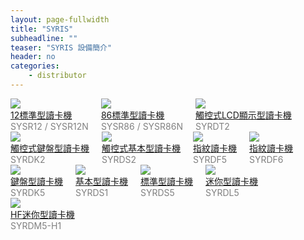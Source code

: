 ```yaml
---
layout: page-fullwidth
title: "SYRIS"
subheadline: ""
teaser: "SYRIS 設備簡介"
header: no
categories:
    - distributor
---
```


<div class="proitem"><div class="proimg" name="proimg"><a href="http://www.syris.com/product.php?id=270" title="12標準型讀卡機"><img src="http://www.syris.com//upload/images/ACS/SYSR12/SYSR12-H1-1.jpg" border="0"></a></div><div class="proname"><a href="http://www.syris.com/product.php?id=270" title="12標準型讀卡機">12標準型讀卡機</a><br><span style="color:gray;">SYSR12 / SYSR12N</span><!--span class='price'>$0.00</span--></div></div>
<div class="proitem"><div class="proimg" name="proimg"><a href="http://www.syris.com/product.php?id=251" title="86標準型讀卡機"><img src="http://www.syris.com//upload/images/ACS/86%E7%9B%92/SYSR86%2B12/86SR-01-1.jpg" border="0"></a></div><div class="proname"><a href="http://www.syris.com/product.php?id=251" title="86標準型讀卡機">86標準型讀卡機</a><br><span style="color:gray;">SYSR86 / SYSR86N</span><!--span class='price'>$0.00</span--></div></div>
<div class="proitem"><div class="proimg" name="proimg"><a href="http://www.syris.com/product.php?id=220" title="觸控式LCD顯示型讀卡機"><img src="http://www.syris.com//upload/images/ACS/SYRDT2/T2-1001107-9.png" border="0"></a></div><div class="proname"><a href="http://www.syris.com/product.php?id=220" title="觸控式LCD顯示型讀卡機">觸控式LCD顯示型讀卡機</a><br><span style="color:gray;">SYRDT2</span><!--span class='price'>$0.00</span--></div></div>
<div class="proitem"><div class="proimg" name="proimg"><a href="http://www.syris.com/product.php?id=219" title="觸控式鍵盤型讀卡機"><img src="http://www.syris.com//upload/images/ACS/SYRDK2/K2-1001108-N1.png" border="0"></a></div><div class="proname"><a href="http://www.syris.com/product.php?id=219" title="觸控式鍵盤型讀卡機">觸控式鍵盤型讀卡機</a><br><span style="color:gray;">SYRDK2</span><!--span class='price'>$0.00</span--></div></div>
<div class="proitem"><div class="proimg" name="proimg"><a href="http://www.syris.com/product.php?id=218" title="觸控式基本型讀卡機"><img src="http://www.syris.com//upload/images/ACS/SYRDS2/S2-1001108-N6.png" border="0"></a></div><div class="proname"><a href="http://www.syris.com/product.php?id=218" title="觸控式基本型讀卡機">觸控式基本型讀卡機</a><br><span style="color:gray;">SYRDS2</span><!--span class='price'>$0.00</span--></div></div>
<div class="proitem"><div class="proimg" name="proimg"><a href="http://www.syris.com/product.php?id=213" title="指紋讀卡機"><img src="http://www.syris.com//upload/images/ACS/SYRDF5/SYRDF5-C1.jpg" border="0"></a></div><div class="proname"><a href="http://www.syris.com/product.php?id=213" title="指紋讀卡機">指紋讀卡機</a><br><span style="color:gray;">SYRDF5</span><!--span class='price'>$0.00</span--></div></div>
<div class="proitem"><div class="proimg" name="proimg"><a href="http://www.syris.com/product.php?id=211" title="指紋讀卡機"><img src="http://www.syris.com//upload/images/ACS/SYRDF6/SYRDF6-B1.jpg" border="0"></a></div><div class="proname"><a href="http://www.syris.com/product.php?id=211" title="指紋讀卡機">指紋讀卡機</a><br><span style="color:gray;">SYRDF6</span><!--span class='price'>$0.00</span--></div></div>
<div class="proitem"><div class="proimg" name="proimg"><a href="http://www.syris.com/product.php?id=210" title="鍵盤型讀卡機"><img src="http://www.syris.com//upload/images/ACS/SYRDK5/SYRDK5-B1.jpg" border="0"></a></div><div class="proname"><a href="http://www.syris.com/product.php?id=210" title="鍵盤型讀卡機">鍵盤型讀卡機</a><br><span style="color:gray;">SYRDK5</span><!--span class='price'>$0.00</span--></div></div>
<div class="proitem"><div class="proimg" name="proimg"><a href="http://www.syris.com/product.php?id=209" title="基本型讀卡機"><img src="http://www.syris.com//upload/images/ACS/SYRDS1/SYRDS1-n3.jpg" border="0"></a></div><div class="proname"><a href="http://www.syris.com/product.php?id=209" title="基本型讀卡機">基本型讀卡機</a><br><span style="color:gray;">SYRDS1</span><!--span class='price'>$0.00</span--></div></div>
<div class="proitem"><div class="proimg" name="proimg"><a href="http://www.syris.com/product.php?id=208" title="標準型讀卡機"><img src="http://www.syris.com//upload/images/ACS/SYRDS5/SYRDS5-C-2.jpg" border="0"></a></div><div class="proname"><a href="http://www.syris.com/product.php?id=208" title="標準型讀卡機">標準型讀卡機</a><br><span style="color:gray;">SYRDS5</span><!--span class='price'>$0.00</span--></div></div>
<div class="proitem"><div class="proimg" name="proimg"><a href="http://www.syris.com/product.php?id=161" title="迷你型讀卡機"><img src="http://www.syris.com//upload/images/ACS/SYRDL5/SYRDL5-N7.jpg" border="0"></a></div><div class="proname"><a href="http://www.syris.com/product.php?id=161" title="迷你型讀卡機">迷你型讀卡機</a><br><span style="color:gray;">SYRDL5</span><!--span class='price'>$0.00</span--></div></div>
<div class="proitem"><div class="proimg" name="proimg"><a href="http://www.syris.com/product.php?id=159" title="HF迷你型讀卡機"><img src="http://www.syris.com//upload/images/ACS/SYRDM5-H1/SYRDM5-H1-10.png" border="0"></a></div><div class="proname"><a href="http://www.syris.com/product.php?id=159" title="HF迷你型讀卡機">HF迷你型讀卡機</a><br><span style="color:gray;">SYRDM5-H1</span><!--span class='price'>$0.00</span--></div></div>
<div class="clear"></div>
<style type="text/css">.proitem {float: left; margin-right:20px} .proitem img{max-width:200px;}</style>
